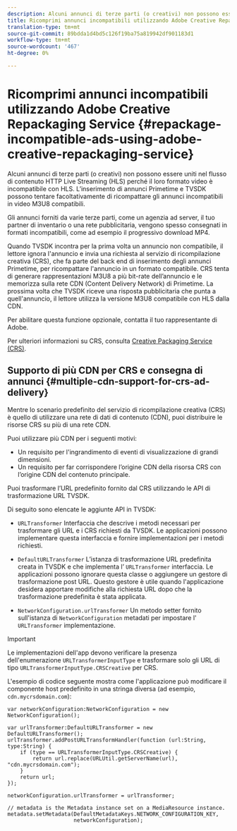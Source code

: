 ```yaml
---
description: Alcuni annunci di terze parti (o creativi) non possono essere uniti nel flusso di contenuto HTTP Live Streaming (HLS) perché il loro formato video è incompatibile con HLS. L’inserimento di annunci Primetime e TVSDK possono tentare facoltativamente di ricompattare gli annunci incompatibili in video M3U8 compatibili.
title: Ricomprimi annunci incompatibili utilizzando Adobe Creative Repackaging Service
translation-type: tm+mt
source-git-commit: 89bdda1d4bd5c126f19ba75a819942df901183d1
workflow-type: tm+mt
source-wordcount: '467'
ht-degree: 0%

---
```



# Ricomprimi annunci incompatibili utilizzando Adobe Creative Repackaging Service {#repackage-incompatible-ads-using-adobe-creative-repackaging-service}

Alcuni annunci di terze parti (o creativi) non possono essere uniti nel flusso di contenuto HTTP Live Streaming (HLS) perché il loro formato video è incompatibile con HLS. L’inserimento di annunci Primetime e TVSDK possono tentare facoltativamente di ricompattare gli annunci incompatibili in video M3U8 compatibili.

Gli annunci forniti da varie terze parti, come un agenzia ad server, il tuo partner di inventario o una rete pubblicitaria, vengono spesso consegnati in formati incompatibili, come ad esempio il progressivo download MP4.

Quando TVSDK incontra per la prima volta un annuncio non compatibile, il lettore ignora l&#39;annuncio e invia una richiesta al servizio di ricompilazione creativa (CRS), che fa parte del back end di inserimento degli annunci Primetime, per ricompattare l&#39;annuncio in un formato compatibile. CRS tenta di generare rappresentazioni M3U8 a più bit-rate dell’annuncio e le memorizza sulla rete CDN (Content Delivery Network) di Primetime. La prossima volta che TVSDK riceve una risposta pubblicitaria che punta a quell&#39;annuncio, il lettore utilizza la versione M3U8 compatibile con HLS dalla CDN.

Per abilitare questa funzione opzionale, contatta il tuo rappresentante di Adobe.

Per ulteriori informazioni su CRS, consulta [Creative Packaging Service (CRS)](https://helpx.adobe.com/content/dam/help/en/primetime/guides/crs.pdf).

## Supporto di più CDN per CRS e consegna di annunci {#multiple-cdn-support-for-crs-ad-delivery}

Mentre lo scenario predefinito del servizio di ricompilazione creativa (CRS) è quello di utilizzare una rete di dati di contenuto (CDN), puoi distribuire le risorse CRS su più di una rete CDN.

Puoi utilizzare più CDN per i seguenti motivi:

* Un requisito per l&#39;ingrandimento di eventi di visualizzazione di grandi dimensioni.
* Un requisito per far corrispondere l’origine CDN della risorsa CRS con l’origine CDN del contenuto principale.

Puoi trasformare l’URL predefinito fornito dal CRS utilizzando le API di trasformazione URL TVSDK.

Di seguito sono elencate le aggiunte API in TVSDK:

* `URLTransformer` Interfaccia che descrive i metodi necessari per trasformare gli URL e i CRS richiesti da TVSDK. Le applicazioni possono implementare questa interfaccia e fornire implementazioni per i metodi richiesti.

* `DefaultURLTransformer` L’istanza di trasformazione URL predefinita creata in TVSDK e che implementa l’ `URLTransformer` interfaccia. Le applicazioni possono ignorare questa classe o aggiungere un gestore di trasformazione post URL. Questo gestore è utile quando l&#39;applicazione desidera apportare modifiche alla richiesta URL dopo che la trasformazione predefinita è stata applicata.

* `NetworkConfiguration.urlTransformer` Un metodo setter fornito sull&#39;istanza di  `NetworkConfiguration` metadati per impostare l&#39; `URLTransformer` implementazione.

>[!IMPORTANT]
>
>Le implementazioni dell&#39;app devono verificare la presenza dell&#39;enumerazione `URLTransformerInputType` e trasformare solo gli URL di tipo `URLTransformerInputType.CRSCreative` per CRS.

L&#39;esempio di codice seguente mostra come l&#39;applicazione può modificare il componente host predefinito in una stringa diversa (ad esempio, `cdn.mycrsdomain.com`):

```
var networkConfiguration:NetworkConfiguration = new NetworkConfiguration(); 
   
var urlTransformer:DefaultURLTransformer = new DefaultURLTransformer(); 
urlTransformer.addPostURLTransformHandler(function (url:String, type:String) { 
    if (type == URLTransformerInputType.CRSCreative) { 
        return url.replace(URLUtil.getServerName(url), "cdn.mycrsdomain.com"); 
    } 
    return url; 
}); 
  
networkConfiguration.urlTransformer = urlTransformer; 
   
// metadata is the Metadata instance set on a MediaResource instance. 
metadata.setMetadata(DefaultMetadataKeys.NETWORK_CONFIGURATION_KEY,  
                     networkConfiguration);
```
